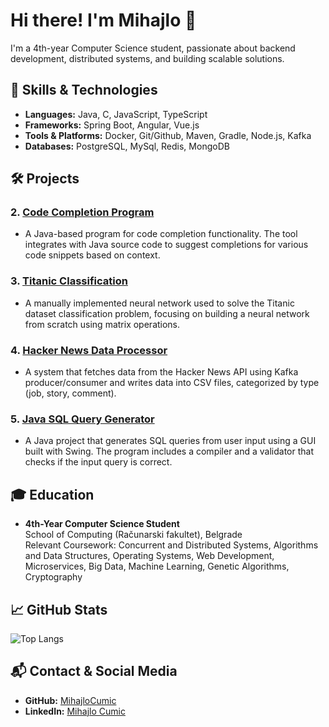 # Hi there! I'm Mihajlo 👋

I'm a 4th-year Computer Science student, passionate about backend development, distributed systems, and building scalable solutions.

## 🚀 Skills & Technologies
- **Languages:** Java, C, JavaScript, TypeScript
- **Frameworks:** Spring Boot, Angular, Vue.js
- **Tools & Platforms:** Docker, Git/Github, Maven, Gradle, Node.js, Kafka
- **Databases:** PostgreSQL, MySql, Redis, MongoDB

## 🛠️ Projects

### 2. **[Code Completion Program](https://github.com/MihajloCumic/CodeCompletion)**
   - A Java-based program for code completion functionality. The tool integrates with Java source code to suggest completions for various code snippets based on context.

### 3. **[Titanic Classification](https://github.com/MihajloCumic/Titanic-Classification)**
   - A manually implemented neural network used to solve the Titanic dataset classification problem, focusing on building a neural network from scratch using matrix operations.

### 4. **[Hacker News Data Processor](https://github.com/MihajloCumic/HackerNewsDataProcessor)**
   - A system that fetches data from the Hacker News API using Kafka producer/consumer and writes data into CSV files, categorized by type (job, story, comment).

### 5. **[Java SQL Query Generator](https://github.com/MihajloCumic/JavaSQLQueryGenerator)**
   - A Java project that generates SQL queries from user input using a GUI built with Swing. The program includes a compiler and a validator that checks if the input query is correct.

## 🎓 Education
- **4th-Year Computer Science Student**  
  School of Computing (Računarski fakultet), Belgrade  
    Relevant Coursework: Concurrent and Distributed Systems, Algorithms and Data Structures, Operating Systems, Web Development, Microservices, Big Data, Machine Learning, Genetic Algorithms, Cryptography

## 📈 GitHub Stats
![Top Langs](https://github-readme-stats.vercel.app/api/top-langs/?username=MihajloCumic&layout=compact&langs_count=8&theme=dark)

## 📬 Contact & Social Media
- **GitHub:** [MihajloCumic](https://github.com/MihajloCumic)
- **LinkedIn:** [Mihajlo Cumic](https://linkedin.com/in/mihajlocumic)


